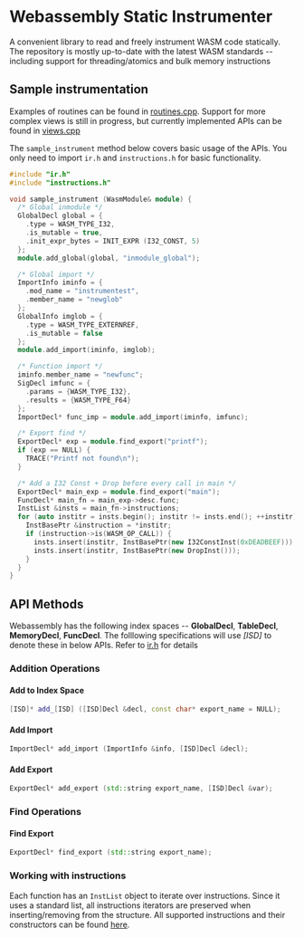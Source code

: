 # Webassembly Static Instrumenter

A convenient library to read and freely instrument WASM code statically. 
The repository is mostly up-to-date with the latest WASM standards -- including support for 
threading/atomics and bulk memory instructions

## Sample instrumentation

Examples of routines can be found in [routines.cpp](routines.cpp). Support for more complex views is still in progress, but currently implemented APIs can be found in 
[views.cpp](views.cpp)

The `sample_instrument` method below covers basic usage of the APIs. 
You only need to import `ir.h` and `instructions.h` for basic functionality.

```cpp
#include "ir.h"
#include "instructions.h"

void sample_instrument (WasmModule& module) {
  /* Global inmodule */
  GlobalDecl global = { 
    .type = WASM_TYPE_I32, 
    .is_mutable = true,
    .init_expr_bytes = INIT_EXPR (I32_CONST, 5)
  };
  module.add_global(global, "inmodule_global");

  /* Global import */
  ImportInfo iminfo = {
    .mod_name = "instrumentest",
    .member_name = "newglob"
  };
  GlobalInfo imglob = {
    .type = WASM_TYPE_EXTERNREF,
    .is_mutable = false
  };
  module.add_import(iminfo, imglob);

  /* Function import */
  iminfo.member_name = "newfunc";
  SigDecl imfunc = {
    .params = {WASM_TYPE_I32},
    .results = {WASM_TYPE_F64}
  };
  ImportDecl* func_imp = module.add_import(iminfo, imfunc);

  /* Export find */
  ExportDecl* exp = module.find_export("printf");
  if (exp == NULL) {
    TRACE("Printf not found\n");
  }

  /* Add a I32 Const + Drop before every call in main */
  ExportDecl* main_exp = module.find_export("main");
  FuncDecl* main_fn = main_exp->desc.func;
  InstList &insts = main_fn->instructions;
  for (auto institr = insts.begin(); institr != insts.end(); ++institr) {
    InstBasePtr &instruction = *institr;
    if (instruction->is(WASM_OP_CALL)) {
      insts.insert(institr, InstBasePtr(new I32ConstInst(0xDEADBEEF)));
      insts.insert(institr, InstBasePtr(new DropInst()));
    }
  }
}
```


## API Methods

Webassembly has the following index spaces -- **GlobalDecl**, **TableDecl**, **MemoryDecl**, **FuncDecl**. The folllowing specifications
will use *[ISD]* to denote these in below APIs. Refer to [ir.h](ir.h) for details

### Addition Operations

#### Add to Index Space
```cpp
[ISD]* add_[ISD] ([ISD]Decl &decl, const char* export_name = NULL);
```

#### Add Import
```cpp
ImportDecl* add_import (ImportInfo &info, [ISD]Decl &decl);
```

#### Add Export
```cpp
ExportDecl* add_export (std::string export_name, [ISD]Decl &var);
```

### Find Operations

#### Find Export
```cpp
ExportDecl* find_export (std::string export_name);
```


### Working with instructions

Each function has an `InstList` object to iterate over instructions. Since it uses a standard list, 
all instructions iterators are preserved when inserting/removing from the structure. All supported instructions
and their constructors can be found [here](instructions.h).



